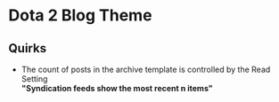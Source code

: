 # Dota 2 Blog Theme

## Quirks
- The count of posts in the archive template is controlled by the Read Setting \
    **"Syndication feeds show the most recent n items"**
